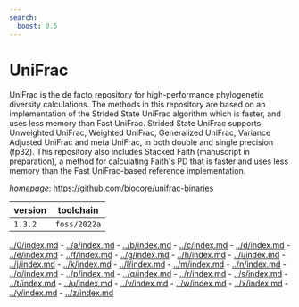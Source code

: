 ```yaml
---
search:
  boost: 0.5
---
```

# UniFrac

UniFrac is the de facto repository for high-performance phylogenetic diversity calculations. The methods in this repository are based on an implementation of the Strided State UniFrac algorithm which is faster, and uses less memory than Fast UniFrac. Strided State UniFrac supports Unweighted UniFrac, Weighted UniFrac, Generalized UniFrac, Variance Adjusted UniFrac and meta UniFrac, in both double and single precision (fp32). This repository also includes Stacked Faith (manuscript in preparation), a method for calculating Faith's PD that is faster and uses less memory than the Fast UniFrac-based reference implementation.

*homepage*: <https://github.com/biocore/unifrac-binaries>

version | toolchain
--------|----------
``1.3.2`` | ``foss/2022a``

[../0/index.md](0) - [../a/index.md](a) - [../b/index.md](b) - [../c/index.md](c) - [../d/index.md](d) - [../e/index.md](e) - [../f/index.md](f) - [../g/index.md](g) - [../h/index.md](h) - [../i/index.md](i) - [../j/index.md](j) - [../k/index.md](k) - [../l/index.md](l) - [../m/index.md](m) - [../n/index.md](n) - [../o/index.md](o) - [../p/index.md](p) - [../q/index.md](q) - [../r/index.md](r) - [../s/index.md](s) - [../t/index.md](t) - [../u/index.md](u) - [../v/index.md](v) - [../w/index.md](w) - [../x/index.md](x) - [../y/index.md](y) - [../z/index.md](z)

